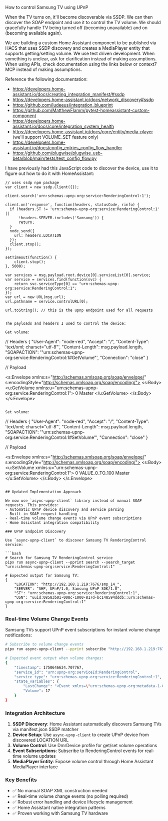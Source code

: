 How to control Samsung TV using UPnP

When the TV turns on, it'll become discoverable via SSDP.
We can then discover the SOAP endpoint and use it to control the TV volume.
We should gracefully handle TV being turned off (becoming unavailable) and on (becoming available again).

We are building a custom Home Assistant component to be published via HACS that uses SSDP discovery and creates a MediaPlayer entity that supports getting/setting volume.
We use test driven development. When something is unclear, ask for clarification instead of making assumptions.
When using APIs, check documentation using the links below or context7 MCP instead of making assumptions.

Reference the following documentation:
- https://developers.home-assistant.io/docs/creating_integration_manifest/#ssdp
- https://developers.home-assistant.io/docs/network_discovery#ssdp
- https://github.com/ludeeus/integration_blueprint
- https://github.com/MatthewFlamm/pytest-homeassistant-custom-component
- https://developers.home-assistant.io/docs/core/integration_system_health
- https://developers.home-assistant.io/docs/core/entity/media-player (we'll support VOLUME_SET feature only)
- https://developers.home-assistant.io/docs/config_entries_config_flow_handler
- https://github.com/plugwise/plugwise_usb-beta/blob/main/tests/test_config_flow.py

I have previously had this JavaScript code to discover the device, use it to figure out how to do it with HomeAssistant:
```
// uses ssdp npm package
var client = new ssdp.Client({});

client.search('urn:schemas-upnp-org:service:RenderingControl:1');

client.on('response', function(headers, statusCode, rinfo) {
  if (headers.ST != 'urn:schemas-upnp-org:service:RenderingControl:1' ||
      !headers.SERVER.includes('Samsung')) {
      return;
  }
  node.send({
    url: headers.LOCATION
  });
  client.stop();
});

setTimeout(function() {
    client.stop();
}, 5000);

var services = msg.payload.root.device[0].serviceList[0].service;
var service = services.find(function(svc) {
    return svc.serviceType[0] == "urn:schemas-upnp-org:service:RenderingControl:1";
});
var url = new URL(msg.url);
url.pathname = service.controlURL[0];

url.toString(); // this is the upnp endpoint used for all requests


The payloads and headers I used to control the device:

Get volume:
```
// Headers
{
  "User-Agent": "node-red",
  "Accept": "*/*",
  "Content-Type": 'text/xml; charset="utf-8"',
  "Content-Length": msg.payload.length,
  "SOAPACTION": '"urn:schemas-upnp-org:service:RenderingControl:1#GetVolume"',
  "Connection": "close"
}

// Payload
<?xml version="1.0" encoding="utf-8"?>
<s:Envelope xmlns:s="http://schemas.xmlsoap.org/soap/envelope/" s:encodingStyle="http://schemas.xmlsoap.org/soap/encoding/">
  <s:Body>
    <u:GetVolume xmlns:u="urn:schemas-upnp-org:service:RenderingControl:1">
      <InstanceID>0</InstanceID>
      <Channel>Master</Channel>
    </u:GetVolume>
  </s:Body>
</s:Envelope>
```

Set volume:
```
// Headers
{
  "User-Agent": "node-red",
  "Accept": "*/*",
  "Content-Type": 'text/xml; charset="utf-8"',
  "Content-Length": msg.payload.length,
  "SOAPACTION": '"urn:schemas-upnp-org:service:RenderingControl:1#SetVolume"',
  "Connection": "close"
}

// Payload
<?xml version="1.0" encoding="utf-8"?>
<s:Envelope xmlns:s="http://schemas.xmlsoap.org/soap/envelope/" s:encodingStyle="http://schemas.xmlsoap.org/soap/encoding/">
  <s:Body>
    <u:SetVolume xmlns:u="urn:schemas-upnp-org:service:RenderingControl:1">
      <InstanceID>0</InstanceID>
      <DesiredVolume>VALUE_0_TO_100</DesiredVolume>
      <Channel>Master</Channel>
    </u:SetVolume>
  </s:Body>
</s:Envelope>
```

## Updated Implementation Approach

We now use `async-upnp-client` library instead of manual SOAP requests. This provides:
- Automatic UPnP device discovery and service parsing
- Built-in SOAP request handling
- Real-time volume change events via UPnP event subscriptions
- Home Assistant integration compatibility

### UPnP Endpoint Discovery

Use `async-upnp-client` to discover Samsung TV RenderingControl service:

```bash
# Search for Samsung TV RenderingControl service
pipx run async-upnp-client --pprint search --search_target "urn:schemas-upnp-org:service:RenderingControl:1"

# Expected output for Samsung TV:
{
    "LOCATION": "http://192.168.1.219:7676/smp_14_",
    "SERVER": "SHP, UPnP/1.0, Samsung UPnP SDK/1.0",
    "ST": "urn:schemas-upnp-org:service:RenderingControl:1",
    "USN": "uuid:08583b01-008c-1000-817d-bc148594dddb::urn:schemas-upnp-org:service:RenderingControl:1"
}
```

### Real-time Volume Change Events

Samsung TVs support UPnP event subscriptions for instant volume change notifications:

```bash
# Subscribe to volume change events
pipx run async-upnp-client --pprint subscribe "http://192.168.1.219:7676/smp_14_" RC

# Expected event output when volume changes:
{
    "timestamp": 1750646634.707767,
    "service_id": "urn:upnp-org:serviceId:RenderingControl",
    "service_type": "urn:schemas-upnp-org:service:RenderingControl:1",
    "state_variables": {
        "LastChange": "<Event xmlns=\"urn:schemas-upnp-org:metadata-1-0/RCS/\"><InstanceID val=\"0\"><Volume channel=\"Master\" val=\"17\"/></InstanceID></Event>",
        "Volume": 17
    }
}
```

### Integration Architecture

1. **SSDP Discovery**: Home Assistant automatically discovers Samsung TVs via manifest.json SSDP matcher
2. **Device Setup**: Use `async-upnp-client` to create UPnP device from discovered LOCATION URL
3. **Volume Control**: Use DmrDevice profile for get/set volume operations
4. **Event Subscriptions**: Subscribe to RenderingControl events for real-time volume updates
5. **MediaPlayer Entity**: Expose volume control through Home Assistant MediaPlayer interface

### Key Benefits

- ✅ No manual SOAP XML construction needed
- ✅ Real-time volume change events (no polling required)
- ✅ Robust error handling and device lifecycle management
- ✅ Home Assistant native integration patterns
- ✅ Proven working with Samsung TV hardware
